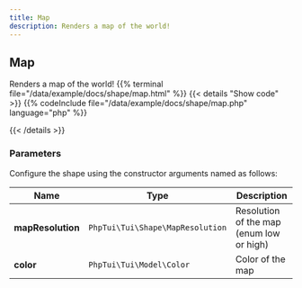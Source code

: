 ```yaml
---
title: Map
description: Renders a map of the world!
---
```

## Map

Renders a map of the world!
{{% terminal file="/data/example/docs/shape/map.html" %}}
{{< details "Show code"  >}}
{{% codeInclude file="/data/example/docs/shape/map.php" language="php" %}}

{{< /details >}}
### Parameters

Configure the shape using the constructor arguments named as follows:

| Name | Type | Description |
| --- | --- | --- |
| **mapResolution** | `PhpTui\Tui\Shape\MapResolution` | Resolution of the map (enum low or high) |
| **color** | `PhpTui\Tui\Model\Color` | Color of the map |